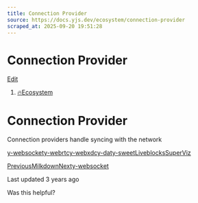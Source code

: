 ```yaml
---
title: Connection Provider
source: https://docs.yjs.dev/ecosystem/connection-provider
scraped_at: 2025-09-20 19:51:28
---
```


# Connection Provider

[Edit](https://github.com/yjs/docs/blob/main/ecosystem/connection-provider/README.md)

1. [🔥Ecosystem](/ecosystem)

# Connection Provider

Connection providers handle syncing with the network

[y-websocket](/ecosystem/connection-provider/y-websocket)[y-webrtc](/ecosystem/connection-provider/y-webrtc)[y-webxdc](https://codeberg.org/webxdc/y-webxdc)[y-dat](/ecosystem/connection-provider/y-hyper)[y-sweet](https://jamsocket.com/y-sweet)[Liveblocks](https://liveblocks.io/yjs)[SuperViz](https://docs.superviz.com/collaboration/integrations/YJS/overview)

[PreviousMilkdown](/ecosystem/editor-bindings/milkdown)[Nexty-websocket](/ecosystem/connection-provider/y-websocket)

Last updated 3 years ago

Was this helpful?